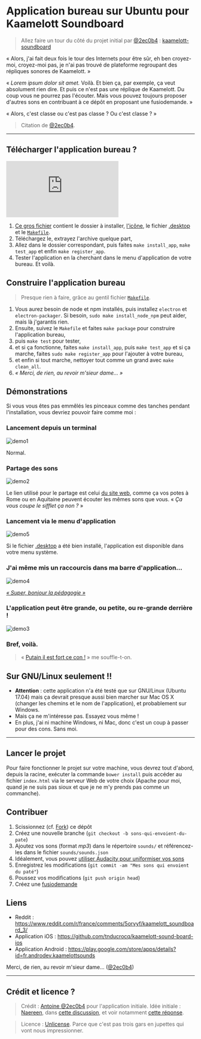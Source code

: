 # Application bureau sur Ubuntu pour Kaamelott Soundboard
> Allez faire un tour du côté du projet initial par [@2ec0b4](https://github.com/2ec0b4/) : [kaamelott-soundboard](https://github.com/2ec0b4/kaamelott-soundboard/)

« Alors, j'ai fait deux fois le tour des Internets pour être sûr, eh ben croyez-moi, croyez-moi pas, je n'ai pas trouvé de plateforme regroupant des répliques sonores de Kaamelott. »

« _Lorem ipsum dolor sit amet._ Voilà. Et bien ça, par exemple, ça veut absolument rien dire. Et puis ce n'est pas une réplique de Kaamelott. Du coup vous ne pourrez pas l'écouter. Mais vous pouvez toujours proposer d'autres sons en contribuant à ce dépôt en proposant une fusiodemande. »

« Alors, c'est classe ou c'est pas classe ? Ou c'est classe ? »

> Citation de [@2ec0b4](https://github.com/2ec0b4/).

----

## Télécharger l'application bureau ?
[![Juste 59 Mo](https://badge-size.herokuapp.com/Naereen/kaamelott-soundboard-desktop-app/release/strapdown.min.js)](https://github.com/Naereen/kaamelott-soundboard-desktop-app/release/kaamelott-soundboard-linux-x64.zip)

1. [Ce gros fichier]() contient le dossier à installer, [l'icône](img/ks.jpg), le fichier [.desktop](Kaamelott-Soundboard.desktop) et le [`Makefile`](Makefile).
2. Téléchargez le, extrayez l'archive quelque part,
3. Allez dans le dossier correspondant, puis faites `make install_app`, `make test_app` et enfin `make register_app`.
4. Tester l'application en la cherchant dans le menu d'application de votre bureau. Et voilà.

## Construire l'application bureau

> Presque rien à faire, grâce au gentil fichier [`Makefile`](Makefile).

1. Vous aurez besoin de node et npm installés, puis installez `electron` et `electron-packager`. Si besoin, `sudo make install_node_npm` peut aider, mais là j'garantis rien.
2. Ensuite, suivez le `Makefile` et faites `make package` pour construire l'application bureau,
3. puis `make test` pour tester,
4. et si ça fonctionne, faites `make install_app`, puis `make test_app` et si ça marche, faites `sudo make register_app` pour l'ajouter à votre bureau,
5. et enfin si tout marche, nettoyer tout comme un grand avec `make clean_all`.
6. *« Merci, de rien, au revoir m'sieur dame... »*

## Démonstrations
Si vous vous êtes pas emmêlés les pinceaux comme des tanches pendant l'installation, vous devriez pouvoir faire comme moi :

### Lancement depuis un terminal
![demo1](./screenshots/demo_1.png)

Normal.

### Partage des sons

![demo2](./screenshots/demo_2.png)

Le lien utilisé pour le partage est celui [du site web](http://kaamelott-soundboard.2ec0b4.fr/), comme ça vos potes à Rome ou en Aquitaine peuvent écouter les mêmes sons que vous. « *Ça vous coupe le sifflet ça non ?* »

### Lancement via le menu d'application

![demo5](./screenshots/demo_5.png)

Si le fichier [.desktop](Kaamelott-Soundboard.desktop) a été bien installé, l'application est disponible dans votre menu système.

### J'ai même mis un raccourcis dans ma barre d'application...

![demo4](./screenshots/demo_4.png)

[*« Super, bonjour la pédagogie »*](http://kaamelott-soundboard.2ec0b4.fr/#son/bonjour_la_pedagogie)

### L'application peut être grande, ou petite, ou re-grande derrière !

![demo3](./screenshots/demo_3.png)

### Bref, voilà.
> « [Putain il est fort ce con !](http://kaamelott-soundboard.2ec0b4.fr/#son/putain_il_est_fort_ce_con) » me souffle-t-on.

## Sur GNU/Linux seulement !!
- **Attention** : cette application n'a été testé que sur GNU/Linux (Ubuntu 17.04) mais ça devrait presque aussi bien marcher sur Mac OS X (changer les chemins et le nom de l'application), et probablement sur Windows.
- Mais ça ne m'intéresse pas. Essayez vous même !
- En plus, j'ai ni machine Windows, ni Mac, donc c'est un coup à passer pour des cons. Sans moi.

----

## Lancer le projet

Pour faire fonctionner le projet sur votre machine, vous devrez tout d'abord, depuis la racine, exécuter la commande `bower install` puis accéder au fichier `index.html` via le serveur Web de votre choix (Apache pour moi, quand je ne suis pas sioux et que je ne m'y prends pas comme un commanche).

## Contribuer

1. Scissionnez (cf. [Fork](http://bitoduc.fr/#F)) ce dépôt
2. Créez une nouvelle branche (`git checkout -b sons-qui-envoient-du-pate`)
3. Ajoutez vos sons (format _mp3_) dans le répertoire `sounds/` et référencez-les dans le fichier `sounds/sounds.json`
4. Idéalement, vous pouvez [utiliser Audacity pour uniformiser vos sons](https://github.com/2ec0b4/kaamelott-soundboard/blob/master/Audacity/README.md)
5. Enregistrez les modifications (`git commit -am "Mes sons qui envoient du paté"`)
6. Poussez vos modifications (`git push origin head`)
7. Créez une [fusiodemande](https://github.com/2ec0b4/kaamelott-soundboard/pulls)

## Liens

* Reddit : https://www.reddit.com/r/france/comments/5orvyf/kaamelott_soundboard_3/
* Application iOS : https://github.com/tnducrocq/kaamelott-sound-board-ios
* Application Android : https://play.google.com/store/apps/details?id=fr.androdev.kaamelottsounds

Merci, de rien, au revoir m'sieur dame... ([@2ec0b4](https://github.com/2ec0b4/kaamelott-soundboard/))

----

## Crédit et licence ?

> Crédit : [Antoine @2ec0b4](https://github.com/2ec0b4/kaamelott-soundboard/) pour l'application initiale.
> Idée initiale : [Naereen](https://github.com/Naereen), dans [cette discussion](https://github.com/2ec0b4/kaamelott-soundboard/issues/56), et voir notamment [cette réponse](https://github.com/2ec0b4/kaamelott-soundboard/issues/56#issuecomment-312480886).

> Licence : [Unlicense](http://unlicense.org). Parce que c'est pas trois gars en jupettes qui vont nous impressionner.
